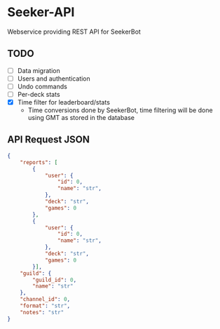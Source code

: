 # Seeker-API

Webservice providing REST API for SeekerBot

## TODO
- [ ] Data migration
- [ ] Users and authentication
- [ ] Undo commands
- [ ] Per-deck stats
- [x] Time filter for leaderboard/stats
    - Time conversions done by SeekerBot, time filtering will be done using GMT as stored in the database

## API Request JSON

```json
{
    "reports": [
        {
            "user": {
                "id": 0,
                "name": "str",
            },
            "deck": "str",
            "games": 0
        },
        {
            "user": {
                "id": 0,
                "name": "str",
            },
            "deck": "str",
            "games": 0
        }],
    "guild": {
        "guild_id": 0,
        "name": "str"
    },
    "channel_id": 0,
    "format": "str",
    "notes": "str"
}
```
